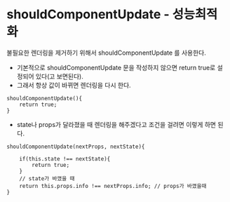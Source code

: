 # shouldComponentUpdate - 성능최적화

불필요한 렌더링을 제거하기 위해서 shouldComponentUpdate 를 사용한다. 



- 기본적으로 shouldComponentUpdate 문을 작성하지 않으면 return true로 설정되어 있다(고 보면된다). 
- 그래서 항상 값이 바뀌면 렌더링을 다시 한다. 

```react
shouldComponentUpdate(){
    return true;
}
```



- state나 props가  달라졌을 때 렌더링을 해주겠다고 조건을 걸려면 이렇게 하면 된다. 

```react
shouldComponentUpdate(nextProps, nextState){
    
    if(this.state !== nextState){
        return true;
    }
    // state가 바꼈을 때
    return this.props.info !== nextProps.info; // props가 바꼈을때
}
```

